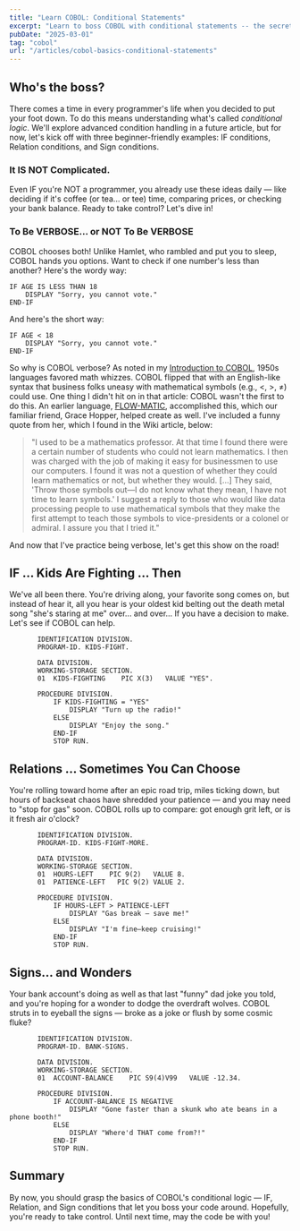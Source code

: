 ```yaml
---
title: "Learn COBOL: Conditional Statements"
excerpt: "Learn to boss COBOL with conditional statements -- the secret sauce for controlling your code's flow!"
pubDate: "2025-03-01"
tag: "cobol"
url: "/articles/cobol-basics-conditional-statements"
---
```

## Who's the boss?
There comes a time in every programmer's life when you decided to put your foot down. To do this means understanding what's called *conditional logic*.  We'll explore advanced condition handling in a future article, but for now, let's kick off with three beginner-friendly examples: IF conditions, Relation conditions, and Sign conditions.

### It IS NOT Complicated.
Even IF you're NOT a programmer, you already use these ideas daily — like deciding if it's coffee (or tea... or tee) time, comparing prices, or checking your bank balance. Ready to take control? Let's dive in!

### To Be VERBOSE... or NOT To Be VERBOSE
COBOL chooses both! Unlike Hamlet, who rambled and put you to sleep, COBOL hands you options. Want to check if one number's less than another? Here's the wordy way:

```
IF AGE IS LESS THAN 18
    DISPLAY "Sorry, you cannot vote."
END-IF
```

And here's the short way:

```
IF AGE < 18
    DISPLAY "Sorry, you cannot vote."
END-IF
```

So why is COBOL verbose? As noted in my [Introduction to COBOL](/articles/introduction-to-cobol), 1950s languages favored math whizzes. COBOL flipped that with an English-like syntax that business folks uneasy with mathematical symbols (e.g., &lt;, &gt;, &ne;) could use. One thing I didn't hit on in that article: COBOL wasn't the first to do this. An earlier language, [FLOW-MATIC](https://en.wikipedia.org/wiki/FLOW-MATIC), accomplished this, which our familiar friend, Grace Hopper, helped create as well. I've included a funny quote from her, which I found in the Wiki article, below:

> "I used to be a mathematics professor. At that time I found there were a certain number of students who could not learn mathematics. I then was charged with the job of making it easy for businessmen to use our computers. I found it was not a question of whether they could learn mathematics or not, but whether they would. […] They said, 'Throw those symbols out—I do not know what they mean, I have not time to learn symbols.' I suggest a reply to those who would like data processing people to use mathematical symbols that they make the first attempt to teach those symbols to vice-presidents or a colonel or admiral. I assure you that I tried it."

And now that I've practice being verbose, let's get this show on the road!

## IF ... Kids Are Fighting ... Then
We've all been there. You're driving along, your favorite song comes on, but instead of hear it, all you hear is your oldest kid belting out the death metal song "she's staring at me" over... and over... If you have a decision to make. Let's see if COBOL can help.

```cobol
       IDENTIFICATION DIVISION.
       PROGRAM-ID. KIDS-FIGHT.

       DATA DIVISION.
       WORKING-STORAGE SECTION.
       01  KIDS-FIGHTING    PIC X(3)   VALUE "YES".

       PROCEDURE DIVISION.
           IF KIDS-FIGHTING = "YES"
               DISPLAY "Turn up the radio!"
           ELSE
               DISPLAY "Enjoy the song."
           END-IF
           STOP RUN.

```

## Relations ... Sometimes You Can Choose
You're rolling toward home after an epic road trip, miles ticking down, but hours of backseat chaos have shredded your patience — and you may need to "stop for gas" soon. COBOL rolls up to compare: got enough grit left, or is it fresh air o'clock?

```cobol
       IDENTIFICATION DIVISION.
       PROGRAM-ID. KIDS-FIGHT-MORE.

       DATA DIVISION.
       WORKING-STORAGE SECTION.
       01  HOURS-LEFT    PIC 9(2)   VALUE 8.
       01  PATIENCE-LEFT   PIC 9(2) VALUE 2.

       PROCEDURE DIVISION.
           IF HOURS-LEFT > PATIENCE-LEFT
               DISPLAY "Gas break — save me!"
           ELSE
               DISPLAY "I'm fine—keep cruising!"
           END-IF
           STOP RUN.
```

## Signs... and Wonders
Your bank account's doing as well as that last "funny" dad joke you told, and you're hoping for a wonder to dodge the overdraft wolves. COBOL struts in to eyeball the signs — broke as a joke or flush by some cosmic fluke?


```cobol
       IDENTIFICATION DIVISION.
       PROGRAM-ID. BANK-SIGNS.

       DATA DIVISION.
       WORKING-STORAGE SECTION.
       01  ACCOUNT-BALANCE    PIC S9(4)V99   VALUE -12.34.

       PROCEDURE DIVISION.
           IF ACCOUNT-BALANCE IS NEGATIVE
               DISPLAY "Gone faster than a skunk who ate beans in a phone booth!"
           ELSE
               DISPLAY "Where'd THAT come from?!"
           END-IF
           STOP RUN.
```

## Summary
By now, you should grasp the basics of COBOL's conditional logic — IF, Relation, and Sign conditions that let you boss your code around. Hopefully, you're ready to take control. Until next time, may the code be with you!